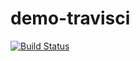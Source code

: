 # demo-travisci
[![Build Status](https://travis-ci.com/juniorh/demo-travisci.svg?branch=master)](https://travis-ci.com/juniorh/demo-travisci)

